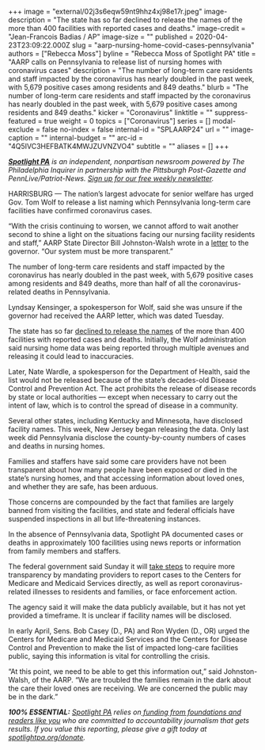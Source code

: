 +++
image = "external/02j3s6eqw59nt9hhz4xj98e17r.jpeg"
image-description = "The state has so far declined to release the names of the more than 400 facilities with reported cases and deaths."
image-credit = "Jean-Francois Badias / AP"
image-size = ""
published = 2020-04-23T23:09:22.000Z
slug = "aarp-nursing-home-covid-cases-pennsylvania"
authors = ["Rebecca Moss"]
byline = "Rebecca Moss of Spotlight PA"
title = "AARP calls on Pennsylvania to release list of nursing homes with coronavirus cases"
description = "The number of long-term care residents and staff impacted by the coronavirus has nearly doubled in the past week, with 5,679 positive cases among residents and 849 deaths."
blurb = "The number of long-term care residents and staff impacted by the coronavirus has nearly doubled in the past week, with 5,679 positive cases among residents and 849 deaths."
kicker = "Coronavirus"
linktitle = ""
suppress-featured = true
weight = 0
topics = ["Coronavirus"]
series = []
modal-exclude = false
no-index = false
internal-id = "SPLAARP24"
url = ""
image-caption = ""
internal-budget = ""
arc-id = "4Q5IVC3HEFBATK4MWJZUVNZVO4"
subtitle = ""
aliases = []
+++

<a href="https://lesspage.com/"><i><b>Spotlight PA</b></i></a><i> is an independent, nonpartisan newsroom powered by The Philadelphia Inquirer in partnership with the Pittsburgh Post-Gazette and PennLive/Patriot-News. </i><a href="https://lesspage.com/newsletters"><i>Sign up for our free weekly newsletter</i></a><i>.</i>

HARRISBURG — The nation’s largest advocate for senior welfare has urged Gov. Tom Wolf to release a list naming which Pennsylvania long-term care facilities have confirmed coronavirus cases.

“With the crisis continuing to worsen, we cannot afford to wait another second to shine a light on the situations facing our nursing facility residents and staff,” AARP State Director Bill Johnston-Walsh wrote in a <a href="https://aarp-states.brightspotcdn.com/ca/e4/b5a3323c43e58fb2c1b1fe1a58e7/aarp-pa-nursing-home-letter.pdf" target="_blank">letter</a> to the governor. “Our system must be more transparent.”

The number of long-term care residents and staff impacted by the coronavirus has nearly doubled in the past week, with 5,679 positive cases among residents and 849 deaths, more than half of all the coronavirus-related deaths in Pennsylvania.

Lyndsay Kensinger, a spokesperson for Wolf, said she was unsure if the governor had received the AARP letter, which was dated Tuesday.

The state has so far <a href="https://lesspage.com/news/2020/04/pennsylvania-coronavirus-nursing-homes-cases-inspections-residents-families/" target="_blank">declined to release the names</a> of the more than 400 facilities with reported cases and deaths. Initially, the Wolf administration said nursing home data was being reported through multiple avenues and releasing it could lead to inaccuracies.

<script src="https://lesspage.com/embed.js" async></script><div data-spl-embed-version="1" data-spl-src="https://lesspage.com/embeds/donate/"></div>


Later, Nate Wardle, a spokesperson for the Department of Health, said the list would not be released because of the state’s decades-old Disease Control and Prevention Act. The act prohibits the release of disease records by state or local authorities — except when necessary to carry out the intent of law, which is to control the spread of disease in a community.

Several other states, including Kentucky and Minnesota, have disclosed facility names. This week, New Jersey began releasing the data. Only last week did Pennsylvania disclose the county-by-county numbers of cases and deaths in nursing homes.

Families and staffers have said some care providers have not been transparent about how many people have been exposed or died in the state’s nursing homes, and that accessing information about loved ones, and whether they are safe, has been arduous.

Those concerns are compounded by the fact that families are largely banned from visiting the facilities, and state and federal officials have suspended inspections in all but life-threatening instances.

<script src="https://lesspage.com/embed.js" async></script><div data-spl-embed-version="1" data-spl-src="https://lesspage.com/embeds/newsletter/"></div>


In the absence of Pennsylvania data, Spotlight PA documented cases or deaths in approximately 100 facilities using news reports or information from family members and staffers.

The federal government said Sunday it will <a href="https://www.cms.gov/files/document/qso-20-26-nh.pdf" target=_blank>take steps</a> to require more transparency by mandating providers to report cases to the Centers for Medicare and Medicaid Services directly, as well as report coronavirus-related illnesses to residents and families, or face enforcement action.

The agency said it will make the data publicly available, but it has not yet provided a timeframe. It is unclear if facility names will be disclosed.

In early April, Sens. Bob Casey (D., PA) and Ron Wyden (D., OR) urged the Centers for Medicare and Medicaid Services and the Centers for Disease Control and Prevention to make the list of impacted long-care facilities public, saying this information is vital for controlling the crisis.

“At this point, we need to be able to get this information out,” said Johnston-Walsh, of the AARP. “We are troubled the families remain in the dark about the care their loved ones are receiving. We are concerned the public may be in the dark.”

<i><b>100% ESSENTIAL:</b></i> <a href="https://lesspage.com/"><i>Spotlight PA</i></a><i> relies on</i><a href="https://lesspage.com/support"><i> funding from foundations and readers like you</i></a><i> who are committed to accountability journalism that gets results. If you value this reporting, please give a gift today at </i><a href="https://lesspage.com/donate"><i>spotlightpa.org/donate</i></a><i>.</i>

<script src="https://lesspage.com/embed.js" async></script><div data-spl-embed-version="1" data-spl-src="https://lesspage.com/embeds/tips/?tip_text=Do%20you%20have%20a%20tip%20about%20%3Cb%3Ehow%20Pa.'s%20government%20is%20responding%20to%20the%20coronavirus%3C%2Fb%3E%3F%20Tell%20us."></div>

